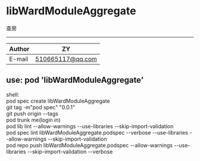 # libWardModuleAggregate

查房
****

|Author|ZY|
|---|---
|E-mail|510665117@qq.com


##  use:     pod 'libWardModuleAggregate'  

shell:  
pod spec create libWardModuleAggregate  
git tag -m"pod spec" "0.0.1"  
git push origin --tags  
pod trunk me(login in)  
pod lib lint --allow-warnings --use-libraries --skip-import-validation  
pod spec lint libWardModuleAggregate.podspec  --verbose --use-libraries --allow-warnings --skip-import-validation    
pod repo push libWardModuleAggregate.podspec --allow-warnings --use-libraries --skip-import-validation --verbose
